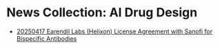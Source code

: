 # News Collection: AI Drug Design

- [20250417 Earendil Labs (Helixon) License Agreement with Sanofi for Bispecific Antibodies](https://www.biospace.com/press-releases/earendil-labs-announces-worldwide-exclusive-license-agreement-with-sanofi-for-next-generation-bispecific-antibodies-for-autoimmune-and-inflammatory-bowel-diseases)


